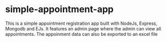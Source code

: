 # simple-appointment-app
This is a simple appointment registration app built with NodeJs, Express, Mongodb and EJs. It features an admin page where the admin can view all appointments. The appoinment data can also be exported to an excel file
